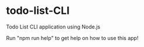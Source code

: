 # todo-list-CLI
Todo List CLI application using Node.js

Run "npm run help" to get help on how to use this app!